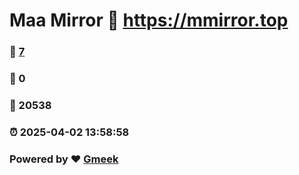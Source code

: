 # Maa Mirror :link: https://mmirror.top 
### :page_facing_up: [7](https://mmirror.top/tag.html) 
### :speech_balloon: 0 
### :hibiscus: 20538 
### :alarm_clock: 2025-04-02 13:58:58 
### Powered by :heart: [Gmeek](https://github.com/Meekdai/Gmeek)
